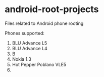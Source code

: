 # android-root-projects
Files related to Android phone rooting

Phones supported:
1. BLU Advance L5
2. BLU Advance L4
3. B
4. Nokia 1.3
5. Hot Pepper Poblano VLE5
6. 
